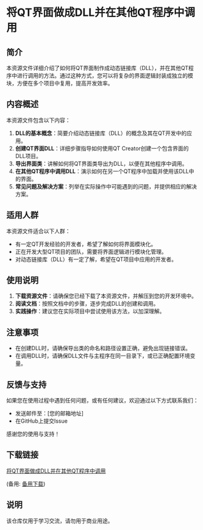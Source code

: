 # 将QT界面做成DLL并在其他QT程序中调用

## 简介

本资源文件详细介绍了如何将QT界面制作成动态链接库（DLL），并在其他QT程序中进行调用的方法。通过这种方式，您可以将复杂的界面逻辑封装成独立的模块，方便在多个项目中复用，提高开发效率。

## 内容概述

本资源文件包含以下内容：

1. **DLL的基本概念**：简要介绍动态链接库（DLL）的概念及其在QT开发中的应用。
2. **创建QT界面DLL**：详细步骤指导如何使用QT Creator创建一个包含界面的DLL项目。
3. **导出界面类**：讲解如何将QT界面类导出为DLL，以便在其他程序中调用。
4. **在其他QT程序中调用DLL**：演示如何在另一个QT程序中加载并使用该DLL中的界面。
5. **常见问题及解决方案**：列举在实际操作中可能遇到的问题，并提供相应的解决方案。

## 适用人群

本资源文件适合以下人群：

- 有一定QT开发经验的开发者，希望了解如何将界面模块化。
- 正在开发大型QT项目的团队，需要将界面逻辑进行模块化管理。
- 对动态链接库（DLL）有一定了解，希望在QT项目中应用的开发者。

## 使用说明

1. **下载资源文件**：请确保您已经下载了本资源文件，并解压到您的开发环境中。
2. **阅读文档**：按照文档中的步骤，逐步完成DLL的创建和调用。
3. **实践操作**：建议您在实际项目中尝试使用该方法，以加深理解。

## 注意事项

- 在创建DLL时，请确保导出类的命名和路径设置正确，避免出现链接错误。
- 在调用DLL时，请确保DLL文件与主程序在同一目录下，或已正确配置环境变量。

## 反馈与支持

如果您在使用过程中遇到任何问题，或有任何建议，欢迎通过以下方式联系我们：

- 发送邮件至：[您的邮箱地址]
- 在GitHub上提交Issue

感谢您的使用与支持！

## 下载链接
[将QT界面做成DLL并在其他QT程序中调用](https://pan.quark.cn/s/c565ee58974a) 

(备用: [备用下载](https://pan.baidu.com/s/1KYMg5gN5Iy6JdlBGva-IBQ?pwd=1234))

## 说明

该仓库仅用于学习交流，请勿用于商业用途。
